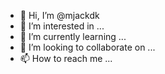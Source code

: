 - 👋 Hi, I’m @mjackdk
- 👀 I’m interested in ...
- 🌱 I’m currently learning ...
- 💞️ I’m looking to collaborate on ...
- 📫 How to reach me ...

<!---
mjackdk/mjackdk is a ✨ special ✨ repository because its `README.md` (this file) appears on your GitHub profile.
You can click the Preview link to take a look at your changes.
--->
